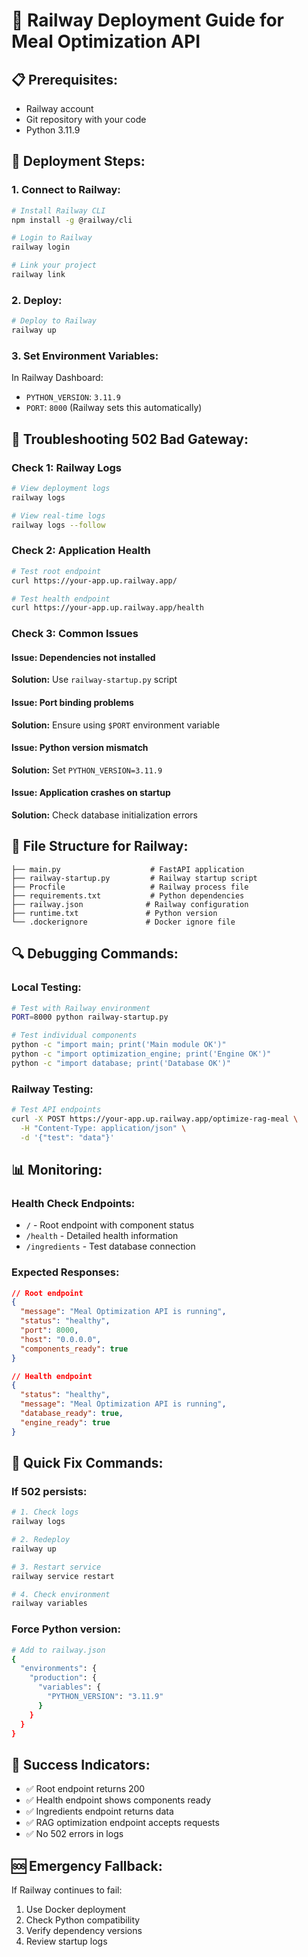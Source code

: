 # 🚀 Railway Deployment Guide for Meal Optimization API

## 📋 **Prerequisites:**
- Railway account
- Git repository with your code
- Python 3.11.9

## 🔧 **Deployment Steps:**

### **1. Connect to Railway:**
```bash
# Install Railway CLI
npm install -g @railway/cli

# Login to Railway
railway login

# Link your project
railway link
```

### **2. Deploy:**
```bash
# Deploy to Railway
railway up
```

### **3. Set Environment Variables:**
In Railway Dashboard:
- `PYTHON_VERSION`: `3.11.9`
- `PORT`: `8000` (Railway sets this automatically)

## 🚨 **Troubleshooting 502 Bad Gateway:**

### **Check 1: Railway Logs**
```bash
# View deployment logs
railway logs

# View real-time logs
railway logs --follow
```

### **Check 2: Application Health**
```bash
# Test root endpoint
curl https://your-app.up.railway.app/

# Test health endpoint
curl https://your-app.up.railway.app/health
```

### **Check 3: Common Issues**

#### **Issue: Dependencies not installed**
**Solution:** Use `railway-startup.py` script

#### **Issue: Port binding problems**
**Solution:** Ensure using `$PORT` environment variable

#### **Issue: Python version mismatch**
**Solution:** Set `PYTHON_VERSION=3.11.9`

#### **Issue: Application crashes on startup**
**Solution:** Check database initialization errors

## 📁 **File Structure for Railway:**
```
├── main.py                    # FastAPI application
├── railway-startup.py         # Railway startup script
├── Procfile                   # Railway process file
├── requirements.txt           # Python dependencies
├── railway.json              # Railway configuration
├── runtime.txt               # Python version
└── .dockerignore             # Docker ignore file
```

## 🔍 **Debugging Commands:**

### **Local Testing:**
```bash
# Test with Railway environment
PORT=8000 python railway-startup.py

# Test individual components
python -c "import main; print('Main module OK')"
python -c "import optimization_engine; print('Engine OK')"
python -c "import database; print('Database OK')"
```

### **Railway Testing:**
```bash
# Test API endpoints
curl -X POST https://your-app.up.railway.app/optimize-rag-meal \
  -H "Content-Type: application/json" \
  -d '{"test": "data"}'
```

## 📊 **Monitoring:**

### **Health Check Endpoints:**
- `/` - Root endpoint with component status
- `/health` - Detailed health information
- `/ingredients` - Test database connection

### **Expected Responses:**
```json
// Root endpoint
{
  "message": "Meal Optimization API is running",
  "status": "healthy",
  "port": 8000,
  "host": "0.0.0.0",
  "components_ready": true
}

// Health endpoint
{
  "status": "healthy",
  "message": "Meal Optimization API is running",
  "database_ready": true,
  "engine_ready": true
}
```

## 🚀 **Quick Fix Commands:**

### **If 502 persists:**
```bash
# 1. Check logs
railway logs

# 2. Redeploy
railway up

# 3. Restart service
railway service restart

# 4. Check environment
railway variables
```

### **Force Python version:**
```bash
# Add to railway.json
{
  "environments": {
    "production": {
      "variables": {
        "PYTHON_VERSION": "3.11.9"
      }
    }
  }
}
```

## 📝 **Success Indicators:**
- ✅ Root endpoint returns 200
- ✅ Health endpoint shows components ready
- ✅ Ingredients endpoint returns data
- ✅ RAG optimization endpoint accepts requests
- ✅ No 502 errors in logs

## 🆘 **Emergency Fallback:**
If Railway continues to fail:
1. Use Docker deployment
2. Check Python compatibility
3. Verify dependency versions
4. Review startup logs
